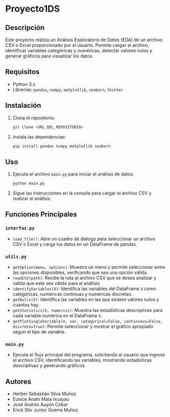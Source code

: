 # Proyecto1DS

## Descripción
Este proyecto realiza un Análisis Exploratorio de Datos (EDA) de un archivo CSV o Excel proporcionado por el usuario. Permite cargar el archivo, identificar variables categóricas y numéricas, detectar valores nulos y generar gráficos para visualizar los datos.

## Requisitos
- Python 3.x
- Librerías: `pandas`, `numpy`, `matplotlib`, `seaborn`, `tkinter`

## Instalación
1. Clona el repositorio:
    ```sh
    git clone <URL_DEL_REPOSITORIO>
    ```
2. Instala las dependencias:
    ```sh
    pip install pandas numpy matplotlib seaborn
    ```

## Uso
1. Ejecuta el archivo `main.py` para iniciar el análisis de datos:
    ```sh
    python main.py
    ```
2. Sigue las instrucciones en la consola para cargar el archivo CSV y realizar el análisis.

## Funciones Principales

### `interfaz.py`
- `load_file()`: Abre un cuadro de diálogo para seleccionar un archivo CSV o Excel y carga los datos en un DataFrame de pandas.

### `utils.py`
- `getOption(menu, options)`: Muestra un menú y permite seleccionar entre las opciones disponibles, verificando que sea una opción válida.
- `readCSV(path)`: Recibe la ruta al archivo CSV que se desea analizar y valida que este sea válido para el análisis.
- `identifyVariables(X)`: Identifica las variables del DataFrame `X` como categóricas, numéricas continuas y numéricas discretas.
- `getNulls(X)`: Identifica las variables en las que existen valores nulos y cuántos hay.
- `getStatistics(X, numerics)`: Muestra las estadísticas descriptivas para cada variable numérica en el DataFrame `X`.
- `getPlotSingleVariable(X, var, categorical=False, continuous=False, discrete=True)`: Permite seleccionar y mostrar el gráfico apropiado según el tipo de variable.

### `main.py`
- Ejecuta el flujo principal del programa, solicitando al usuario que ingrese el archivo CSV, identificando las variables, mostrando estadísticas descriptivas y generando gráficos.

## Autores
- Herber Sebastián Silva Muñoz
- Eunice Anahí Mata Ixcayau
- José Andrés Auyón Cóbar
- Erick Stiv Junior Guerra Muñoz